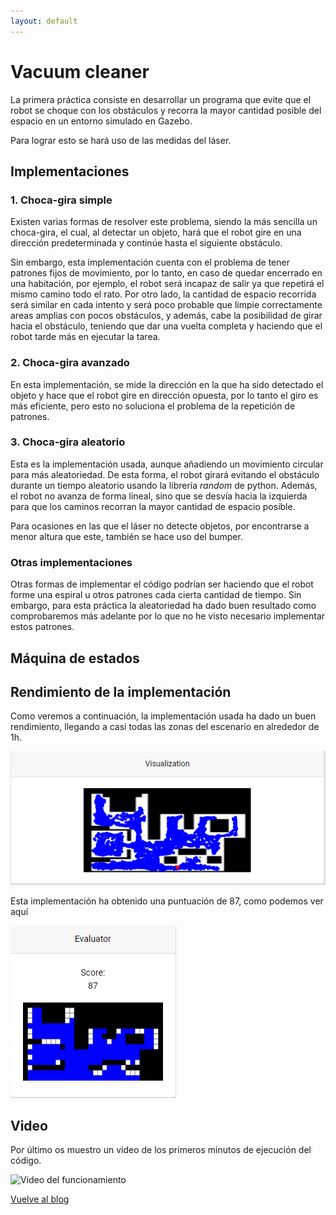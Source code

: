 ```yaml
---
layout: default
---
```


# Vacuum cleaner

La primera práctica consiste en desarrollar un programa que evite que el robot se choque con los obstáculos y recorra la mayor cantidad posible del espacio en un entorno
simulado en Gazebo.

Para lograr esto se hará uso de las medidas del láser.

## Implementaciones

### 1. Choca-gira simple
Existen varias formas de resolver este problema, siendo la más sencilla un choca-gira, el cual, al detectar un objeto, hará que el robot gire en una dirección predeterminada y continúe hasta el siguiente obstáculo.

Sin embargo, esta implementación cuenta con el problema de tener patrones fijos de movimiento, por lo tanto, en caso de quedar encerrado en una habitación, por ejemplo, el robot será incapaz de salir ya que repetirá el mismo camino todo el rato.
Por otro lado, la cantidad de espacio recorrida será similar en cada intento y será poco probable que limpie correctamente areas amplias con pocos obstáculos, y además, cabe la posibilidad de girar hacia el obstáculo, teniendo que dar una vuelta completa y haciendo que el robot tarde más en ejecutar la tarea.

### 2. Choca-gira avanzado
En esta implementación, se mide la dirección en la que ha sido detectado el objeto y hace que el robot gire en dirección opuesta, por lo tanto el giro es más eficiente, pero esto no soluciona el problema de la repetición de patrones.

### 3. Choca-gira aleatorio
Esta es la implementación usada, aunque añadiendo un movimiento circular para más aleatoriedad. 
De esta forma, el robot girará evitando el obstáculo durante un tiempo aleatorio usando la librería _random_ de python. Además, el robot no avanza de forma lineal, sino que se desvía hacia la izquierda para que los caminos recorran la mayor cantidad de espacio posible.

Para ocasiones en las que el láser no detecte objetos, por encontrarse a menor altura que este, también se hace uso del bumper.

### Otras implementaciones
Otras formas de implementar el código podrían ser haciendo que el robot forme una espiral u otros patrones cada cierta cantidad de tiempo. Sin embargo, para esta práctica la aleatoriedad ha dado buen resultado como comprobaremos más adelante por lo que no he visto necesario implementar estos patrones.

## Máquina de estados

## Rendimiento de la implementación
Como veremos a continuación, la implementación usada ha dado un buen rendimiento, llegando a casi todas las zonas del escenario en alrededor de 1h.

![Visualización del recorrido del robot](./media/Visualizacion.PNG)

Esta implementación ha obtenido una puntuación de 87, como podemos ver aquí

![Puntuación del recorrido](./media/Evaluacion.PNG)

## Video
Por último os muestro un video de los primeros minutos de ejecución del código.

![Video del funcionamiento](./media/Video.PNG)

[Vuelve al blog](./)
